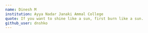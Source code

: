 ```yaml
---
name: Dinesh M
institution: Ayya Nadar Janaki Ammal College
quote: If you want to shine like a sun, first burn like a sun.
github_user: dnshko
---
```

